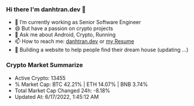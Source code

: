 ### Hi there I'm danhtran.dev 👋

- 🔭 I’m currently working as Senior Software Engineer
- 😄 But have a passion on crypto projects
- 💬 Ask me about Android, Crypto, Running 
- 📫 How to reach me: <a href="https://danhtran.dev" target="_blank">danhtran.dev</a> or <a href="Developer-Resume.pdf" target="_blank">my Resume</a>
- 🌱 Building a website to help people find their dream house (updating ...)

### Crypto Market Summarize
- Active Crypto: 13455
- % Market Cap: BTC 42.21% | ETH 14.07% | BNB 3.74%
- Total Market Cap Changed 24h: -8.18%
- Updated At: 6/17/2022, 1:45:12 AM
